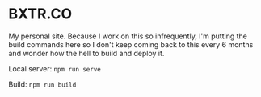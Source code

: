 # BXTR.CO

My personal site. Because I work on this so infrequently, I'm putting the build commands here so I don't keep coming back to this every 6 months and wonder how the hell to build and deploy it.

Local server: `npm run serve`

Build: `npm run build`